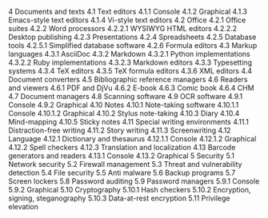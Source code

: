 4 Documents and texts
    4.1 Text editors
        4.1.1 Console
        4.1.2 Graphical
        4.1.3 Emacs-style text editors
        4.1.4 Vi-style text editors
    4.2 Office
        4.2.1 Office suites
        4.2.2 Word processors
            4.2.2.1 WYSIWYG HTML editors
            4.2.2.2 Desktop publishing
        4.2.3 Presentations
        4.2.4 Spreadsheets
        4.2.5 Database tools
            4.2.5.1 Simplified database software
        4.2.6 Formula editors
    4.3 Markup languages
        4.3.1 AsciiDoc
        4.3.2 Markdown
            4.3.2.1 Python implementations
            4.3.2.2 Ruby implementations
            4.3.2.3 Markdown editors
        4.3.3 Typesetting systems
        4.3.4 TeX editors
        4.3.5 TeX formula editors
        4.3.6 XML editors
    4.4 Document converters
    4.5 Bibliographic reference managers
    4.6 Readers and viewers
        4.6.1 PDF and DjVu
        4.6.2 E-book
        4.6.3 Comic book
        4.6.4 CHM
    4.7 Document managers
    4.8 Scanning software
    4.9 OCR software
        4.9.1 Console
        4.9.2 Graphical
    4.10 Notes
        4.10.1 Note-taking software
            4.10.1.1 Console
            4.10.1.2 Graphical
        4.10.2 Stylus note-taking
        4.10.3 Diary
        4.10.4 Mind-mapping
        4.10.5 Sticky notes
    4.11 Special writing environments
        4.11.1 Distraction-free writing
        4.11.2 Story writing
        4.11.3 Screenwriting
    4.12 Language
        4.12.1 Dictionary and thesaurus
            4.12.1.1 Console
            4.12.1.2 Graphical
        4.12.2 Spell checkers
        4.12.3 Translation and localization
    4.13 Barcode generators and readers
        4.13.1 Console
        4.13.2 Graphical
5 Security
    5.1 Network security
    5.2 Firewall management
    5.3 Threat and vulnerability detection
    5.4 File security
    5.5 Anti malware
    5.6 Backup programs
    5.7 Screen lockers
    5.8 Password auditing
    5.9 Password managers
        5.9.1 Console
        5.9.2 Graphical
    5.10 Cryptography
        5.10.1 Hash checkers
        5.10.2 Encryption, signing, steganography
        5.10.3 Data-at-rest encryption
    5.11 Privilege elevation